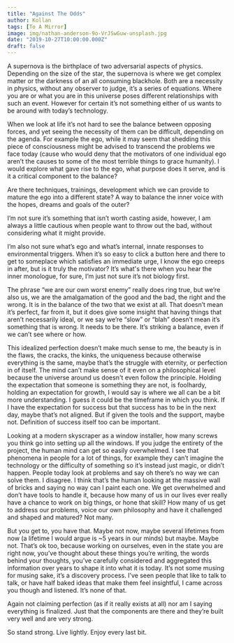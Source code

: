 ```yaml
---
title: "Against The Odds"
author: Kollan
tags: [To A Mirror]
image: img/nathan-anderson-9o-VrJSwGuw-unsplash.jpg
date: "2019-10-27T10:00:00.000Z"
draft: false
---
```


A supernova is the birthplace of two adversarial aspects of physics. Depending on the size of the star, the supernova is where we get complex matter or the darkness of an all consuming blackhole. Both are a necessity in physics, without any observer to judge, it’s a series of equations. Where you are or what you are in this universe poses different relationships with such an event. However for certain it’s not something either of us wants to be around with today’s technology.

When we look at life it’s not hard to see the balance between opposing forces, and yet seeing the necessity of them can be difficult, depending on the agenda. For example the ego, while it may seem that shedding this piece of consciousness might be advised to transcend the problems we face today (cause who would deny that the motivators of one individual ego aren’t the causes to some of the most terrible things to grace humanity). I would explore what gave rise to the ego, what purpose does it serve, and is it a critical component to the balance?

Are there techniques, trainings, development which we can provide to mature the ego into a different state? A way to balance the inner voice with the hopes, dreams and goals of the outer?

I’m not sure it’s something that isn’t worth casting aside, however, I am always a little cautious when people want to throw out the bad, without considering what it might provide.

I’m also not sure what’s ego and what’s internal, innate responses to environmental triggers. When it’s so easy to click a button here and there to get to someplace which satisfies an immediate urge, I know the ego creeps in after, but is it truly the motivator? It’s what's there when you hear the inner monologue, for sure, I’m just not sure it’s not biology first.

The phrase “we are our own worst enemy” really does ring true, but we’re also us, we are the amalgamation of the good and the bad, the right and the wrong. It is in the balance of the two that we exist at all. That doesn’t mean it’s perfect, far from it, but it does give some insight that having things that aren’t necessarily ideal, or we say we’re “slow” or “blah” doesn’t mean it’s something that is wrong. It needs to be there. It’s striking a balance, even if we can’t see where or how.

This idealized perfection doesn’t make much sense to me, the beauty is in the flaws, the cracks, the kinks, the uniqueness because otherwise everything is the same, maybe that’s the struggle with eternity, or perfection in of itself. The mind can’t make sense of it even on a philosophical level because the universe around us doesn't even follow the principle. Holding the expectation that someone is something they are not, is foolhardy, holding an expectation for growth, I would say is where we all can be a bit more understanding. I guess it could be the timeframe in which you think. If I have the expectation for success but that success has to be in the next day, maybe that’s not aligned. But if given the tools and the support, maybe not. Definition of success itself too can be important.

Looking at a modern skyscraper as a window installer, how many screws you think go into setting up all the windows. If you judge the entirety of the project, the human mind can get so easily overwhelmed. I see that phenomena in people for a lot of things, for example they can’t imagine the technology or the difficulty of something so it’s instead just magic, or didn’t happen. People today look at problems and say oh there’s no way we can solve them. I disagree. I think that’s the human looking at the massive wall of bricks and saying no way can I paint each one. We get overwhelmed and don’t have tools to handle it, because how many of us in our lives ever really have a chance to work on big things, or hone that skill? How many of us get to address our problems, voice our own philosophy and have it challenged and shaped and matured? Not many.

But you get to, you have that. Maybe not now, maybe several lifetimes from now (a lifetime I would argue is ~5 years in our minds) but maybe. Maybe not. That’s ok too, because working on ourselves, even in the state you are right now, you’ve thought about these things you’re writing, the words behind your thoughts, you’ve carefully considered and aggregated this information over years to shape it into what it is today. It’s not some musing for musing sake, it’s a discovery process. I’ve seen people that like to talk to talk, or have half baked ideas that make them feel insightful, I came across you though and listened. It’s none of that.

Again not claiming perfection (as if it really exists at all) nor am I saying everything is finalized. Just that the components are there and they’re built very well and are very strong.

So stand strong. Live lightly. Enjoy every last bit.

